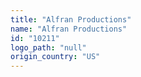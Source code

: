 ```yaml
---
title: "Alfran Productions"
name: "Alfran Productions"
id: "10211"
logo_path: "null"
origin_country: "US"
---
```


